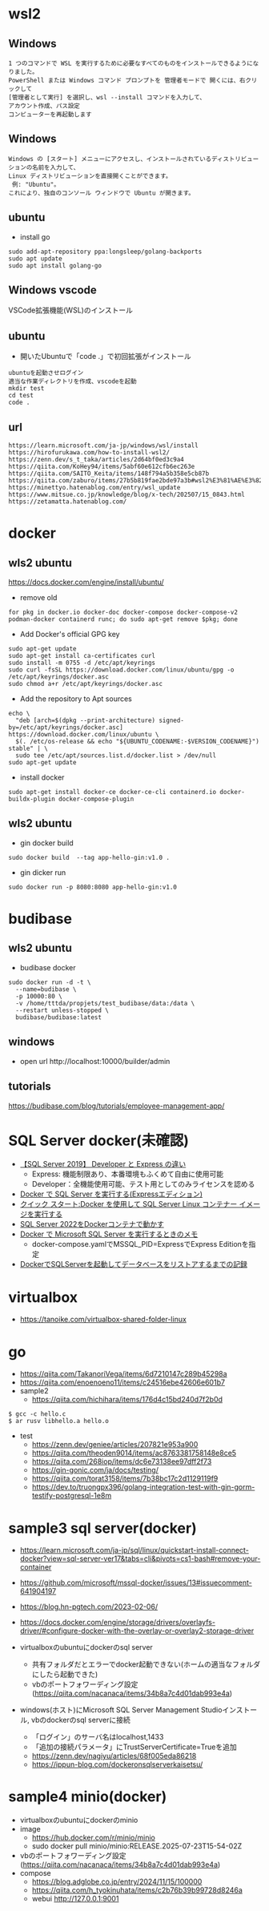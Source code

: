 # wsl2
## Windows
```
1 つのコマンドで WSL を実行するために必要なすべてのものをインストールできるようになりました。 
PowerShell または Windows コマンド プロンプトを 管理者モードで 開くには、右クリックして 
[管理者として実行] を選択し、wsl --install コマンドを入力して、
アカウント作成、パス設定
コンピューターを再起動します
```
## Windows
```
Windows の [スタート] メニューにアクセスし、インストールされているディストリビューションの名前を入力して、
Linux ディストリビューションを直接開くことができます。
 例: "Ubuntu"。 
これにより、独自のコンソール ウィンドウで Ubuntu が開きます。
```

## ubuntu
- install go
``` 
sudo add-apt-repository ppa:longsleep/golang-backports
sudo apt update
sudo apt install golang-go
```

## Windows vscode
VSCode拡張機能(WSL)のインストール

## ubuntu
- 開いたUbuntuで「code .」で初回拡張がインストール
```
ubuntuを起動させログイン
適当な作業ディレクトリを作成、vscodeを起動
mkdir test
cd test
code .
```

## url
```
https://learn.microsoft.com/ja-jp/windows/wsl/install
https://hirofurukawa.com/how-to-install-wsl2/
https://zenn.dev/s_t_taka/articles/2d64bf0ed3c9a4
https://qiita.com/KoHey94/items/5abf60e612cfb6ec263e
https://qiita.com/SAITO_Keita/items/148f794a5b358e5cb87b
https://qiita.com/zaburo/items/27b5b819fae2bde97a3b#wsl2%E3%81%AE%E3%82%A4%E3%83%B3%E3%82%B9%E3%83%88%E3%83%BC%E3%83%AB
https://minettyo.hatenablog.com/entry/wsl_update
https://www.mitsue.co.jp/knowledge/blog/x-tech/202507/15_0843.html
https://zetamatta.hatenablog.com/
```

# docker
## wls2 ubuntu
https://docs.docker.com/engine/install/ubuntu/

- remove old
```
for pkg in docker.io docker-doc docker-compose docker-compose-v2 podman-docker containerd runc; do sudo apt-get remove $pkg; done
```

- Add Docker's official GPG key
```
sudo apt-get update
sudo apt-get install ca-certificates curl
sudo install -m 0755 -d /etc/apt/keyrings
sudo curl -fsSL https://download.docker.com/linux/ubuntu/gpg -o /etc/apt/keyrings/docker.asc
sudo chmod a+r /etc/apt/keyrings/docker.asc
```

- Add the repository to Apt sources
```
echo \
  "deb [arch=$(dpkg --print-architecture) signed-by=/etc/apt/keyrings/docker.asc] https://download.docker.com/linux/ubuntu \
  $(. /etc/os-release && echo "${UBUNTU_CODENAME:-$VERSION_CODENAME}") stable" | \
  sudo tee /etc/apt/sources.list.d/docker.list > /dev/null
sudo apt-get update
```
- install docker
```
sudo apt-get install docker-ce docker-ce-cli containerd.io docker-buildx-plugin docker-compose-plugin
```

## wls2 ubuntu
- gin docker build
```
sudo docker build  --tag app-hello-gin:v1.0 .
```
- gin dicker run
```
sudo docker run -p 8080:8080 app-hello-gin:v1.0 
```

# budibase
## wls2 ubuntu
- budibase docker
```
sudo docker run -d -t \
  --name=budibase \
  -p 10000:80 \
  -v /home/tttda/propjets/test_budibase/data:/data \
  --restart unless-stopped \
  budibase/budibase:latest
```

## windows
- open url
http://localhost:10000/builder/admin

## tutorials
https://budibase.com/blog/tutorials/employee-management-app/


# SQL Server docker(未確認)
- [【SQL Server 2019】 Developer と Express の違い](https://qiita.com/Sanada-code/items/fb19e98f9201bf1d8e1f)
  - Express: 機能制限あり、本番環境もふくめて自由に使用可能
  - Developer：全機能使用可能、テスト用としてのみライセンスを認める
- [Docker で SQL Server を実行する(Expressエディション)](https://www.curict.com/item/99/99ff31e.html)
- [クイック スタート:Docker を使用して SQL Server Linux コンテナー イメージを実行する](https://learn.microsoft.com/ja-jp/sql/linux/quickstart-install-connect-docker?view=sql-server-ver17&tabs=cli&pivots=cs1-bash)
- [SQL Server 2022をDockerコンテナで動かす](https://qiita.com/charon/items/6a7cae83b0d2aea6258e)
- [Docker で Microsoft SQL Server を実行するときのメモ](https://zenn.dev/shimiyu/scraps/e4b93ef1c47a08)
  - docker-compose.yamlでMSSQL_PID=ExpressでExpress Editionを指定
- [DockerでSQLServerを起動してデータベースをリストアするまでの記録](https://twinbird-htn.hatenablog.com/entry/2025/01/11/043000)


# virtualbox
- https://tanoike.com/virtualbox-shared-folder-linux

# go
- https://qiita.com/TakanoriVega/items/6d7210147c289b45298a
- https://qiita.com/enoenoeno11/items/c24516ebe42606e601b7
- sample2
  - https://qiita.com/hichihara/items/176d4c15bd240d7f2b0d
```
$ gcc -c hello.c
$ ar rusv libhello.a hello.o
```
- test
  - https://zenn.dev/geniee/articles/207821e953a900
  - https://qiita.com/theoden9014/items/ac8763381758148e8ce5
  - https://qiita.com/268iop/items/dc6e73138ee97dff2f73
  - https://gin-gonic.com/ja/docs/testing/
  - https://qiita.com/torat3158/items/7b38bc17c2d1129119f9
  - https://dev.to/truongpx396/golang-integration-test-with-gin-gorm-testify-postgresql-1e8m

# sample3 sql server(docker)
- https://learn.microsoft.com/ja-jp/sql/linux/quickstart-install-connect-docker?view=sql-server-ver17&tabs=cli&pivots=cs1-bash#remove-your-container
- https://github.com/microsoft/mssql-docker/issues/13#issuecomment-641904197
- https://blog.hn-pgtech.com/2023-02-06/
- https://docs.docker.com/engine/storage/drivers/overlayfs-driver/#configure-docker-with-the-overlay-or-overlay2-storage-driver

- virtualboxのubuntuにdockerのsql server
  - 共有フォルダだとエラーでdocker起動できない(ホームの適当なフォルダにしたら起動できた)
  - vbのポートフォワーディング設定(https://qiita.com/nacanaca/items/34b8a7c4d01dab993e4a) 
- windows(ホスト)にMicrosoft SQL Server Management Studioインストール, vbのdockerのsql serverに接続
  - 「ログイン」のサーバ名はlocalhost,1433
  - 「追加の接続パラメータ」にTrustServerCertificate=Trueを追加
  - https://zenn.dev/nagiyu/articles/68f005eda86218
  - https://ippun-blog.com/dockeronsqlserverkaisetsu/

# sample4 minio(docker)
- virtualboxのubuntuにdockerのminio
- image
  - https://hub.docker.com/r/minio/minio
  - sudo docker pull minio/minio:RELEASE.2025-07-23T15-54-02Z
- vbのポートフォワーディング設定(https://qiita.com/nacanaca/items/34b8a7c4d01dab993e4a) 
- compose
  - https://blog.adglobe.co.jp/entry/2024/11/15/100000
  - https://qiita.com/h_tyokinuhata/items/c2b76b39b99728d8246a
  - webui http://127.0.0.1:9001